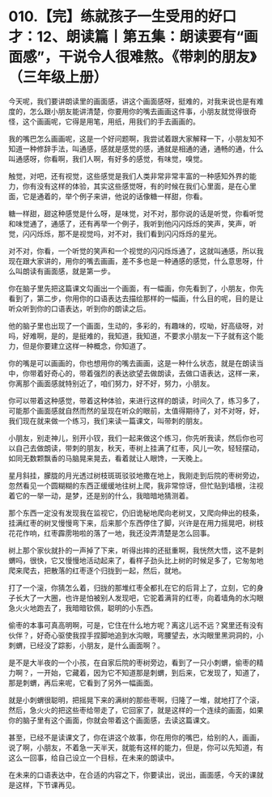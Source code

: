 # 010.【完】练就孩子一生受用的好口才：12、朗读篇丨第五集：朗读要有“画面感”，干说令人很难熬。《带刺的朋友》（三年级上册）

今天呢，我们要讲朗读里的画面感，讲这个画面感呀，挺难的，对我来说也是有难度的，怎么跟小朋友能讲清楚，你要用你的嘴去画画这件事，小朋友就觉得很奇怪，这个画画呢，它得是用笔，用纸，用我们的手去画画的。

我的嘴巴怎么画画呢，这是一个好问题啊，我尝试着跟大家解释一下，小朋友知不知道一种修辞手法，叫通感，感就是感觉的感，通就是相通的通，通畅的通，什么叫通感呀，你看啊，我们人啊，有好多的感觉，有味觉，嗅觉。

触觉，对吧，还有视觉，这些感觉是我们人类非常非常丰富的一种感知外界的能力，你有没有这样的体验，其实这些感觉呀，有的时候在我们心里面，是在心里面，它是通着的，举个例子来讲，他说的话像糖一样甜，你看。

糖一样甜，甜这种感觉是什么呀，是味觉，对不对，那你说的话是听觉，你看听觉和味觉通了，通感了，还有再举一个例子，我听到他闪闪烁烁的笑声，笑声，听觉，闪闪烁烁，那不是视觉吗，对不对，我们看到闪闪烁烁的星光。

对不对，你看，一个听觉的笑声和一个视觉的闪闪烁烁通了，这就叫通感，所以我现在跟大家讲的，用你的嘴去画画，差不多也是一种通感的感觉，什么意思呀，什么叫朗读有画面感，就是第一步。

你在脑子里先把这篇课文勾画出一个画面，有一幅画，你先看到了，小朋友，你先看到了，第二步，你用你的口语表达去描绘那样的一幅画，什么目的呢，目的是让听众听到你的口语表达，听到你的朗读之后。

他的脑子里也出现了一个画面，生动的，多彩的，有趣味的，哎呦，好高级呀，对吗，好难啊，是的，是挺难的，我知道，我知道，不要求小朋友一下子就有这个能力，但是你要建立这样一种概念，你知道了。

你的嘴是可以画画的，你也想用你的嘴去画画，这是一种什么状态，就是在朗读当中，你带着好奇心的，带着强烈的表达欲望去做朗读，去做口语表达，这样一来，你离那个画面感就特别近了，咱们努力，好不好，努力，小朋友。

你可以带着这种感觉，带着这种体验，来进行这样的朗读，时间久了，练习多了，可能那个画面感就自然而然的呈现在听众的眼前，太值得期待了，对不对呀，好，我们现在就来做一个练习，我们来读一篇课文，叫带刺的朋友。

小朋友，别走神儿，别开小钗，我们一起来做这个练习，你先听我读，然后你也可以自己去做朗读，带刺的朋友，秋天，枣树上挂满了红枣，风儿一吹，轻轻摆动，如同无数颗飘香的马脑晃来晃去，看着就让人眼馋，一天晚上。

星月斜挂，朦胧的月光透过树枝斑斑驳驳地撒在地上，我刚走到后院的枣树旁边，忽然看见一个圆糊糊的东西正缓缓地往树上爬，我非常惊讶，但忙贴到墙根，注视着它的一举一动，是梦，还是别的什么，我暗暗地猜测着。

那个东西一定没有发现我在监视它，仍旧诡秘地爬向老树叉，又爬向伸出的枝条，挂满红枣的树叉慢慢弯下来，后来那个东西停住了脚，兴许是在用力摇晃吧，树枝花花作响，红枣霹雳啪啦的落了一地，我还没弄清楚是怎么回事。

树上那个家伙就扑的一声掉了下来，听得出摔的还挺重啊，我恍然大悟，这不是刺蝟吗，很快，它又慢慢地活动起来了，看样子劲头比上树的时候足多了，它匆匆地爬来爬去，把散落的红枣逐个归拢到一起，然后，就地。

打了一个滚，你猜怎么着，归拢的那堆红枣全都扎在它的后背上了，立刻，它的身子长大了一大圈，也许是怕被别人发现吧，它驼着满背的红枣，向着墙角的水沟眼急火火地跑去了，我暗暗钦佩，聪明的小东西。

偷枣的本事可真高明啊，可是，它住在什么地方呢？离这儿远不远？窝里还有没有伙伴？，好奇心驱使我捏手捏脚地追到水沟眼，弯腰望去，水沟眼里黑洞洞的，小刺蝟，已经没了踪影，小朋友，是什么画面啊？。

是不是大半夜的一个小孩，在自家后院的枣树旁边，看到了一只小刺蝟，偷枣的精力啊？，一开始，它藏着，因为它不知道那是刺蝟，到后来，它发现了，知道了，那是刺蝟，再后来呢，它看到了另外一幅画面。

就是小刺蝟很聪明，把摇晃下来的满树的那些枣啊，归隆了一堆，就地打了个滚，然后，急火火的把这些枣给带走了，它回家了，就是这样的一个连续的画面，如果你的脑子里有这个画面，你就会带着这个画面感，去读这篇课文。

甚至，已经不是读课文了，你在讲这个故事，你在用你的嘴巴，给别的人，画画，说了啊，小朋友，不着急一天半天，就能有这样的能力，但是，你可以先知道，有这么一回事，给自己设立一个目标，在未来的朗读中。

在未来的口语表达中，在合适的内容之下，你要读出，说出，画面感，今天的课就是这样，下节课再见。